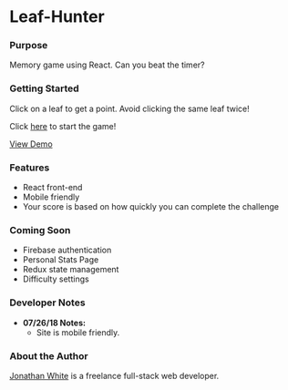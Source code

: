 # Leaf-Hunter

### Purpose

Memory game using React. Can you beat the timer?

### Getting Started

Click on a leaf to get a point. Avoid clicking the same leaf twice!

Click [here](https://jonathan-white.github.io/Leaf-Hunter/) to start the game!

[View Demo](https://drive.google.com/file/d/1qORjOCgnWYEJLaRYSw2ZOWsaYvXFntzQ/view)

### Features
* React front-end
* Mobile friendly
* Your score is based on how quickly you can complete the challenge

### Coming Soon
* Firebase authentication
* Personal Stats Page
* Redux state management
* Difficulty settings

### Developer Notes
* **07/26/18 Notes:**
  * Site is mobile friendly.

### About the Author
[Jonathan White](http://www.jwhite.co) is a freelance full-stack web developer.
